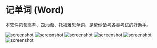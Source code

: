 记单词 (Word)
======
本软件包含高考、四六级、托福雅思单词，是帮你备考各类考试的好助手。

![screenshot](https://github.com/isuperqiang/Word/blob/master/screenshot/Screenshot_2016-03-14-21-22-34_com.silence.word.png)
![screenshot](https://github.com/isuperqiang/Word/blob/master/screenshot/Screenshot_2016-03-19-17-50-19_com.silence.word.png)
![screenshot](https://github.com/isuperqiang/Word/blob/master/screenshot/Screenshot_2016-03-19-17-50-26_com.silence.word.png)
![screenshot](https://github.com/isuperqiang/Word/blob/master/screenshot/Screenshot_2016-03-19-17-50-34_com.silence.word.png)
![screenshot](https://github.com/isuperqiang/Word/blob/master/screenshot/Screenshot_2016-03-19-17-51-17_com.silence.word.png)
![screenshot](https://github.com/isuperqiang/Word/blob/master/screenshot/Screenshot_2016-03-19-17-50-19_com.silence.word.png)
